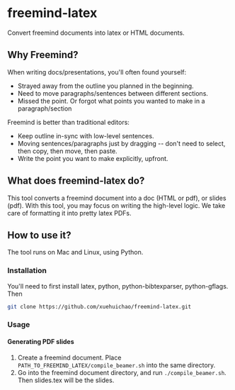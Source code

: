 # freemind-latex
Convert freemind documents into latex or HTML documents.

## Why Freemind?

When writing docs/presentations, you'll often found yourself:

* Strayed away from the outline you planned in the beginning.
* Need to move paragraphs/sentences between different sections.
* Missed the point. Or forgot what points you wanted to make in a paragraph/section

Freemind is better than traditional editors:

* Keep outline in-sync with low-level sentences.
* Moving sentences/paragraphs just by dragging -- don't need to select, then copy, then move, then paste.
* Write the point you want to make explicitly, upfront.

## What does freemind-latex do?

This tool converts a freemind document into a doc (HTML or pdf), or slides (pdf). With this tool, you may focus on writing the high-level logic. We take care of formatting it into pretty latex PDFs.

## How to use it?

The tool runs on Mac and Linux, using Python.
### Installation
You'll need to first install latex, python, python-bibtexparser, python-gflags. Then
```sh
git clone https://github.com/xuehuichao/freemind-latex.git
```

### Usage

#### Generating PDF slides
1. Create a freemind document. Place `PATH_TO_FREEMIND_LATEX/compile_beamer.sh` into the same directory.
2. Go into the freemind document directory, and run `./compile_beamer.sh`. Then slides.tex will be the slides.
